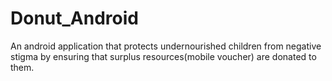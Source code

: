 # Donut_Android
An android application that protects undernourished children from negative stigma by ensuring that surplus resources(mobile voucher) are donated to them.
